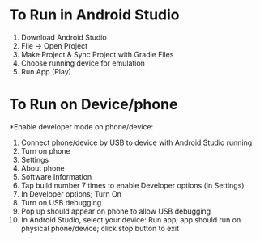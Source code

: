 # To Run in Android Studio

1. Download Android Studio
2. File -> Open Project
3. Make Project & Sync Project with Gradle Files
4. Choose running device for emulation
5. Run App (Play)

# To Run on Device/phone

*Enable developer mode on phone/device:
1. Connect phone/device by USB to device with Android Studio running
2. Turn on phone
3. Settings
4. About phone
5. Software Information
6. Tap build number 7 times to enable Developer options (in Settings)
7. In Developer options; Turn On
8. Turn on USB debugging 
9. Pop up should appear on phone to allow USB debugging
10. In Android Studio, select your device: Run app; app should run on physical phone/device; click stop button to exit
